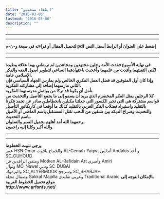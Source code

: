 ```yaml
---
title: "انطفاء شمعتين"
date: "2016-03-06"
lastmod: "2016-03-06"
description: ""
---
```

---

---

**لتحميل المقال أو قراءته في صيغة و-ن-م pdf إضغط على العنوان أو الرابط أسفل النص**

---



---

**في نهاية الأسبوع فقدت الأمة رجلين مجتهدين ومجاهدين لم تربطني بهما علاقة وطيدة لكني التقيتهما وأفدت من علمهما وأعجبت باجتهادهما الساعي لتطوير أصول الفقه والفكر الإسلامي عامة.  
وإذا كان أول المتوفين قد فضل العمل الفكري الخالص ولم يمارس الجهاد السياسي فإن الثاني مارسهما إضافة إلى مشاركته الفكرية.  
نأمل أن يكونا قد تركا من يواصل مدرستهما الفكرية.  
كلا الرجلين يمثل الفكر المخضرم الذي يريد أن يسمو إلى ما يجمع التأصيل والتحديث من قواسم مشتركة هي التي تجبر الكسور التي جعلتنا مكبلين بانحطاطين صادر عن تجمد فكرنا بالتقليد واستيراد فضلات الفكر الغربي بالتقليد كذلك ما أوقعنا في كاريكاتور التأصيل والتحديث وصراع الديكة بين صنفين من النخب تقتل المستقبل باسم الماضي أو الأصيل باسم التحديث.  
رحمهما الله أمد أهلهم بجميل الصبر والسلوان.  
والله أكبر وكلنا إليه راجعون.**

---

---

**يرجى تثبيت الخطوط**   
 عمر HSN Omar  والجماح ياقوت AL-Gemah-Yaqwt  أندلس Andalus  و أحد SC\_OUHOUD  
 ومتقن الرافدين فن Motken AL-Rafidain Art  وأميري Amiri   
 ونوال MO\_Nawel  ودبي SC\_DUBAI   
 واليرموك SC\_ALYERMOOK  وشرجح SC\_SHARJAH   
 وصقال مجلة Sakkal Majalla وعربي تقليدي Traditional Arabic  **بالإمكان التوجه إلى موقع تحميل الخطوط العربية  
 http://www.arfonts.net/**

---

###